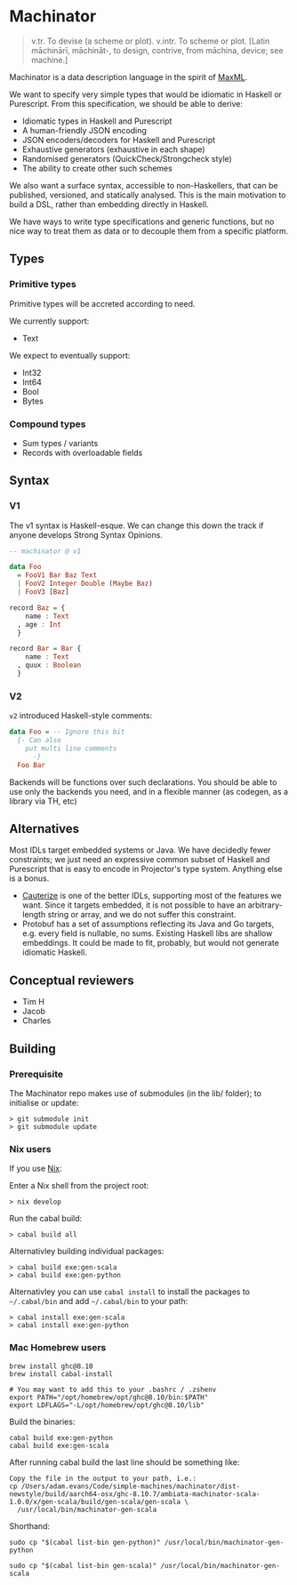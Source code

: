 # Machinator

> v.tr. To devise (a scheme or plot). v.intr. To scheme or
> plot. [Latin māchinārī, māchināt-, to design, contrive, from māchina,
> device; see machine.]

Machinator is a data description language in the spirit of
[MaxML](https://github.com/mxswd/maxml/blob/master/Data/MaxML.hs).

We want to specify very simple types that would be idiomatic in
Haskell or Purescript. From this specification, we should be able to derive:

- Idiomatic types in Haskell and Purescript
- A human-friendly JSON encoding
- JSON encoders/decoders for Haskell and Purescript
- Exhaustive generators (exhaustive in each shape)
- Randomised generators (QuickCheck/Strongcheck style)
- The ability to create other such schemes

We also want a surface syntax, accessible to non-Haskellers, that can
be published, versioned, and statically analysed. This is the main
motivation to build a DSL, rather than embedding directly in Haskell.

We have ways to write type specifications and generic functions, but
no nice way to treat them as data or to decouple them from a specific
platform.

## Types

### Primitive types

Primitive types will be accreted according to need.

We currently support:

- Text

We expect to eventually support:

- Int32
- Int64
- Bool
- Bytes

### Compound types

- Sum types / variants
- Records with overloadable fields

## Syntax

### V1

The v1 syntax is Haskell-esque. We can change this down the track if
anyone develops Strong Syntax Opinions.

```haskell
-- machinator @ v1

data Foo
  = FooV1 Bar Baz Text
  | FooV2 Integer Double (Maybe Baz)
  | FooV3 [Baz]

record Baz = {
    name : Text
  , age : Int
  }

record Bar = Bar {
    name : Text
  , quux : Boolean
  }
```

### V2

`v2` introduced Haskell-style comments:

```haskell
data Foo = -- Ignore this bit
  {- Can also
    put multi line comments
      -}
  Foo Bar
```

Backends will be functions over such declarations. You should be able
to use only the backends you need, and in a flexible manner (as
codegen, as a library via TH, etc)

## Alternatives

Most IDLs target embedded systems or Java. We have decidedly fewer
constraints; we just need an expressive common subset of Haskell and
Purescript that is easy to encode in Projector's type system. Anything
else is a bonus.

- [Cauterize](https://github.com/cauterize-tools/cauterize) is one of
  the better IDLs, supporting most of the features we want. Since it
  targets embedded, it is not possible to have an arbitrary-length
  string or array, and we do not suffer this constraint.
- Protobuf has a set of assumptions reflecting its Java and Go
  targets, e.g. every field is nullable, no sums. Existing Haskell
  libs are shallow embeddings. It could be made to fit, probably, but
  would not generate idiomatic Haskell.

## Conceptual reviewers

- Tim H
- Jacob
- Charles

## Building

### Prerequisite
The Machinator repo makes use of submodules (in the lib/ folder); to initialise or update:
```
> git submodule init
> git submodule update
```


### Nix users
If you use [Nix](https://nixos.org/download.html):

Enter a Nix shell from the project root:
```
> nix develop
```

Run the cabal build:
```
> cabal build all
```

Alternativley building individual packages:

```
> cabal build exe:gen-scala
> cabal build exe:gen-python
```

Alternativley you can use `cabal install` to install the packages to `~/.cabal/bin` and add `~/.cabal/bin` to your path:

```
> cabal install exe:gen-scala
> cabal install exe:gen-python
```

### Mac Homebrew users

```
brew install ghc@8.10
brew install cabal-install

# You may want to add this to your .bashrc / .zshenv
export PATH="/opt/homebrew/opt/ghc@8.10/bin:$PATH"
export LDFLAGS="-L/opt/homebrew/opt/ghc@8.10/lib"
```

Build the binaries:
```
cabal build exe:gen-python
cabal build exe:gen-scala
```

After running cabal build the last line should be something like:

```Linking /Users/adam.evans/Code/simple-machines/machinator/dist-newstyle/build/aarch64-osx/ghc-8.10.7/ambiata-machinator-scala-1.0.0/x/gen-scala/build/gen-scala/gen-scala ...
Copy the file in the output to your path, i.e.:
cp /Users/adam.evans/Code/simple-machines/machinator/dist-newstyle/build/aarch64-osx/ghc-8.10.7/ambiata-machinator-scala-1.0.0/x/gen-scala/build/gen-scala/gen-scala \
  /usr/local/bin/machinator-gen-scala
```

Shorthand:
```
sudo cp "$(cabal list-bin gen-python)" /usr/local/bin/machinator-gen-python

sudo cp "$(cabal list-bin gen-scala)" /usr/local/bin/machinator-gen-scala
```
